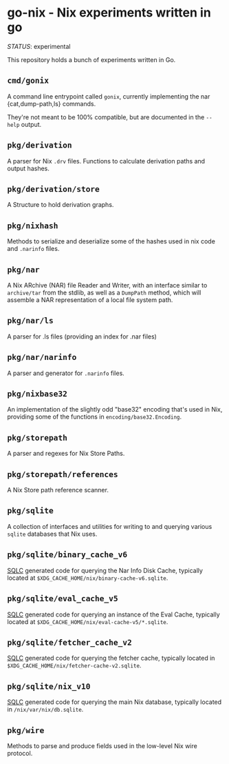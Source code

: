 # go-nix - Nix experiments written in go

_STATUS_: experimental

This repository holds a bunch of experiments written in Go.

## `cmd/gonix`

A command line entrypoint called `gonix`, currently implementing the nar
{cat,dump-path,ls} commands.

They're not meant to be 100% compatible, but are documented in the `--help`
output.

## `pkg/derivation`

A parser for Nix `.drv` files.
Functions to calculate derivation paths and output hashes.

## `pkg/derivation/store`

A Structure to hold derivation graphs.

## `pkg/nixhash`

Methods to serialize and deserialize some of the hashes used in nix code and
`.narinfo` files.

## `pkg/nar`

A Nix ARchive (NAR) file Reader and Writer, with an interface similar to
`archive/tar` from the stdlib, as well as a `DumpPath` method, which
will assemble a NAR representation of a local file system path.

## `pkg/nar/ls`

A parser for .ls files (providing an index for .nar files)

## `pkg/nar/narinfo`

A parser and generator for `.narinfo` files.

## `pkg/nixbase32`

An implementation of the slightly odd "base32" encoding that's used in Nix,
providing some of the functions in `encoding/base32.Encoding`.

## `pkg/storepath`

A parser and regexes for Nix Store Paths.

## `pkg/storepath/references`

A Nix Store path reference scanner.

## `pkg/sqlite`

A collection of interfaces and utilities for writing to and querying various `sqlite` databases that Nix uses.

[sqlc]: https://github.com/sqlc-dev/sqlc

## `pkg/sqlite/binary_cache_v6`

[SQLC] generated code for querying the Nar Info Disk Cache, typically located at `$XDG_CACHE_HOME/nix/binary-cache-v6.sqlite`.

## `pkg/sqlite/eval_cache_v5`

[SQLC] generated code for querying an instance of the Eval Cache, typically located at `$XDG_CACHE_HOME/nix/eval-cache-v5/*.sqlite`.

## `pkg/sqlite/fetcher_cache_v2`

[SQLC] generated code for querying the fetcher cache, typically located in `$XDG_CACHE_HOME/nix/fetcher-cache-v2.sqlite`.

## `pkg/sqlite/nix_v10`

[SQLC] generated code for querying the main Nix database, typically located in `/nix/var/nix/db.sqlite`.

## `pkg/wire`

Methods to parse and produce fields used in the low-level Nix wire protocol.
